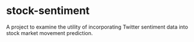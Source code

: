 # stock-sentiment
A project to examine the utility of incorporating Twitter sentiment data into stock market movement prediction.
